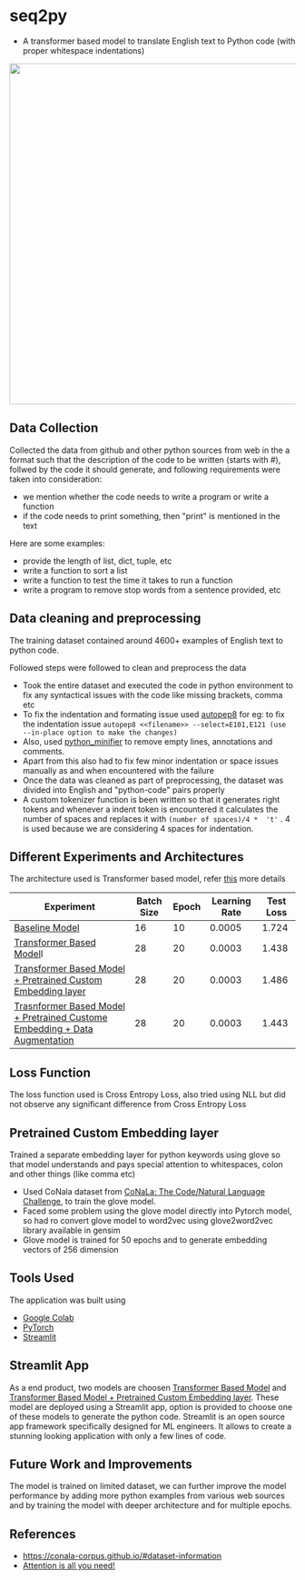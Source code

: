 # seq2py 
  - A transformer based model to translate English text to Python code (with proper whitespace indentations)

<p align="center"><img src="https://user-images.githubusercontent.com/42609155/111054353-fde99480-8491-11eb-8192-cee1f38cf5e6.gif" width="600"></p>


## Data Collection
Collected the data from github and other python sources from web in the a format such that the description of the code to be written (starts with #), follwed by the code it should generate, and following requirements were taken into consideration:
- we mention whether the code needs to write a program or write a function
- if the code needs to print something, then "print" is mentioned in the text

Here are some examples:
  - provide the length of list, dict, tuple, etc
  - write a function to sort a list
  - write a function to test the time it takes to run a function
  - write a program to remove stop words from a sentence provided, etc


## Data cleaning and preprocessing
The training dataset contained around 4600+ examples of English text to python code.

Followed steps were followed to clean and preprocess the data
*  Took the entire dataset and executed the code in python environment to fix any syntactical issues with the code like missing brackets, comma etc
*  To fix the indentation and formating issue used [autopep8](https://pypi.org/project/autopep8/)
for eg: to fix the indentation issue 
    `autopep8 <<filename>> --select=E101,E121 (use  --in-place option to make the changes)`
* Also, used [python_minifier](https://python-minifier.com/) to remove empty lines, annotations and comments.
* Apart from this also had to fix few minor indentation or space issues manually as and when encountered with the failure
* Once the data was cleaned as part of preprocessing, the dataset was divided into English and "python-code" pairs properly
* A custom tokenizer function is been written so that  it generates right tokens and whenever a indent token is encountered it calculates the number of spaces and replaces it with `(number of spaces)/4 *  't'` . 4 is used because we are considering 4 spaces for indentation.


## Different Experiments and Architectures

The architecture used is Transformer based model, refer [this](https://dkamatblog.home.blog/2021/02/04/transformers-attention-is-all-you-need/) more details  

Experiment | Batch Size | Epoch | Learning Rate | Test Loss |
---|---|---|---|---|
[Baseline Model](https://github.com/divya-r-kamat/seq2py/tree/main/experiment/baseline_model)| 16 | 10 | 0.0005| 1.724 |
[Transformer Based Model](https://github.com/divya-r-kamat/seq2py/tree/main/experiment/model_using_transformer_embedding)l| 28 |20 |0.0003 | 1.438 |
[Transformer Based Model + Pretrained Custom Embedding layer](https://github.com/divya-r-kamat/seq2py/tree/main/experiment/model_with_custom_pretrained_embeddings)| 28 | 20 |0.0003 | 1.486|
[Trasnformer Based Model + Pretrained Custome Embedding + Data Augmentation](https://github.com/divya-r-kamat/seq2py/tree/main/experiment/model_with_augmentation_custom_pretrained_embeddings)| 28 | 20| 0.0003| 1.443 |

## Loss Function

The loss function used is Cross Entropy Loss, also tried using NLL but did not observe any significant difference from Cross Entropy Loss

## Pretrained Custom Embedding layer

Trained a separate embedding layer for python keywords using glove so that model understands and pays special attention to whitespaces, colon and other things (like comma etc)
- Used CoNala dataset from [CoNaLa: The Code/Natural Language Challenge](https://conala-corpus.github), to train the glove model.
- Faced some problem using the glove model directly into Pytorch model, so had ro convert glove model to word2vec using glove2word2vec library available in gensim
- Glove model is trained for 50 epochs and to generate embedding vectors of 256 dimension


## Tools Used
The application was built using 
- [Google Colab](https://colab.research.google.com/) 
- [PyTorch](https://pytorch.org/) 
- [Streamlit](https://streamlit.io/)

## Streamlit App

As a end product, two models are choosen [Transformer Based Model](https://github.com/divya-r-kamat/seq2py/tree/main/experiment/model_using_transformer_embedding) and [Transformer Based Model + Pretrained Custom Embedding layer](https://github.com/divya-r-kamat/seq2py/tree/main/experiment/model_with_custom_pretrained_embeddings).  These model are deployed using a Streamlit app, option is provided to choose one of these models to generate the python code.
Streamlit is an open source app framework specifically designed for ML engineers. It allows to create a stunning looking application with only a few lines of code.

## Future Work and Improvements

The model is trained on limited dataset, we can further improve the model performance by adding more python examples from various web sources and by training the model with deeper architecture and for multiple epochs.

## References
- https://conala-corpus.github.io/#dataset-information
- [Attention is all you need!](https://arxiv.org/abs/1706.03762v5)
